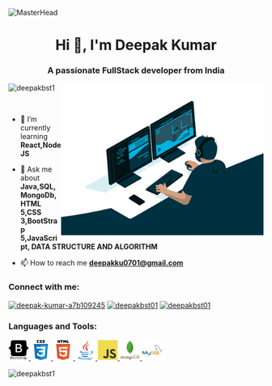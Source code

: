 ![MasterHead](https://developers.giphy.com/branch/master/static/api-512d36c09662682717108a38bbb5c57d.gif)
<h1 align="center">Hi 👋, I'm Deepak Kumar</h1>
<h3 align="center">A passionate FullStack developer from India</h3>
<img src="./img.gif" align="right" alt="Coding" width="400">

<p align="left"> <img src="https://komarev.com/ghpvc/?username=deepakbst1&label=Profile%20views&color=0e75b6&style=flat" alt="deepakbst1" /> </p>

<p align="left"> <a href="https://twitter.com/" target="blank"><img src="https://img.shields.io/twitter/follow/?logo=twitter&style=for-the-badge" alt="" /></a> </p>

- 🌱 I’m currently learning **React,Node JS**

- 💬 Ask me about **Java,SQL,MongoDb,HTML 5,CSS 3,BootStrap 5,JavaScript, DATA STRUCTURE AND ALGORITHM**

- 📫 How to reach me **deepakku0701@gmail.com**

<h3 align="left">Connect with me:</h3>
<p align="left">
<a href="https://linkedin.com/in/deepak-kumar-a7b109245" target="blank"><img align="center" src="https://raw.githubusercontent.com/rahuldkjain/github-profile-readme-generator/master/src/images/icons/Social/linked-in-alt.svg" alt="deepak-kumar-a7b109245" height="30" width="40" /></a>
<a href="https://instagram.com/deepakbst01" target="blank"><img align="center" src="https://raw.githubusercontent.com/rahuldkjain/github-profile-readme-generator/master/src/images/icons/Social/instagram.svg" alt="deepakbst01" height="30" width="40" /></a>
<a href="https://www.leetcode.com/deepakbst01" target="blank"><img align="center" src="https://raw.githubusercontent.com/rahuldkjain/github-profile-readme-generator/master/src/images/icons/Social/leet-code.svg" alt="deepakbst01" height="30" width="40" /></a>
</p>

<h3 align="left">Languages and Tools:</h3>
<p align="left"> <a href="https://getbootstrap.com" target="_blank" rel="noreferrer"> <img src="https://raw.githubusercontent.com/devicons/devicon/master/icons/bootstrap/bootstrap-plain-wordmark.svg" alt="bootstrap" width="40" height="40"/> </a> <a href="https://www.w3schools.com/css/" target="_blank" rel="noreferrer"> <img src="https://raw.githubusercontent.com/devicons/devicon/master/icons/css3/css3-original-wordmark.svg" alt="css3" width="40" height="40"/> </a> <a href="https://www.w3.org/html/" target="_blank" rel="noreferrer"> <img src="https://raw.githubusercontent.com/devicons/devicon/master/icons/html5/html5-original-wordmark.svg" alt="html5" width="40" height="40"/> </a> <a href="https://www.java.com" target="_blank" rel="noreferrer"> <img src="https://raw.githubusercontent.com/devicons/devicon/master/icons/java/java-original.svg" alt="java" width="40" height="40"/> </a> <a href="https://developer.mozilla.org/en-US/docs/Web/JavaScript" target="_blank" rel="noreferrer"> <img src="https://raw.githubusercontent.com/devicons/devicon/master/icons/javascript/javascript-original.svg" alt="javascript" width="40" height="40"/> </a> <a href="https://www.mongodb.com/" target="_blank" rel="noreferrer"> <img src="https://raw.githubusercontent.com/devicons/devicon/master/icons/mongodb/mongodb-original-wordmark.svg" alt="mongodb" width="40" height="40"/> </a> <a href="https://www.mysql.com/" target="_blank" rel="noreferrer"> <img src="https://raw.githubusercontent.com/devicons/devicon/master/icons/mysql/mysql-original-wordmark.svg" alt="mysql" width="40" height="40"/> </a> </p>



<p><img align="center" src="https://github-readme-streak-stats.herokuapp.com/?user=deepakbst1&" alt="deepakbst1" /></p>
